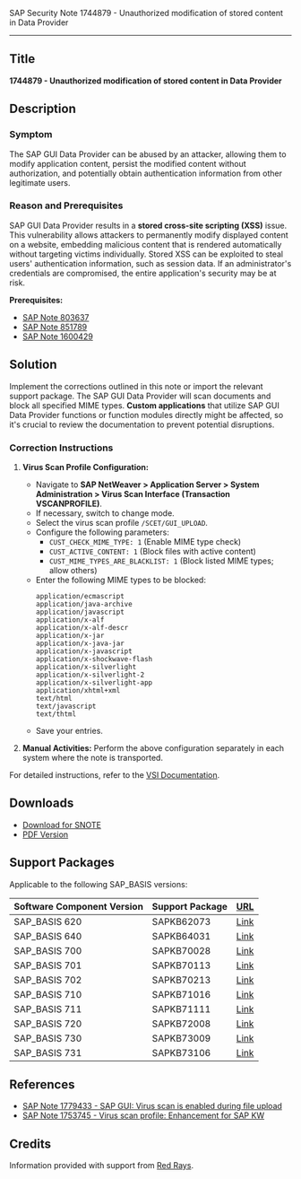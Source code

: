 SAP Security Note 1744879 - Unauthorized modification of stored content in Data Provider

---

## **Title**
**1744879 - Unauthorized modification of stored content in Data Provider**

## **Description**

### **Symptom**
The SAP GUI Data Provider can be abused by an attacker, allowing them to modify application content, persist the modified content without authorization, and potentially obtain authentication information from other legitimate users.

### **Reason and Prerequisites**
SAP GUI Data Provider results in a **stored cross-site scripting (XSS)** issue. This vulnerability allows attackers to permanently modify displayed content on a website, embedding malicious content that is rendered automatically without targeting victims individually. Stored XSS can be exploited to steal users' authentication information, such as session data. If an administrator's credentials are compromised, the entire application's security may be at risk.

**Prerequisites:**  
- [SAP Note 803637](https://me.sap.com/notes/803637)  
- [SAP Note 851789](https://me.sap.com/notes/851789)  
- [SAP Note 1600429](https://me.sap.com/notes/1600429)

## **Solution**
Implement the corrections outlined in this note or import the relevant support package. The SAP GUI Data Provider will scan documents and block all specified MIME types. **Custom applications** that utilize SAP GUI Data Provider functions or function modules directly might be affected, so it's crucial to review the documentation to prevent potential disruptions.

### **Correction Instructions**
1. **Virus Scan Profile Configuration:**
   - Navigate to **SAP NetWeaver > Application Server > System Administration > Virus Scan Interface (Transaction VSCANPROFILE)**.
   - If necessary, switch to change mode.
   - Select the virus scan profile `/SCET/GUI_UPLOAD`.
   - Configure the following parameters:
     - `CUST_CHECK_MIME_TYPE: 1` (Enable MIME type check)
     - `CUST_ACTIVE_CONTENT: 1` (Block files with active content)
     - `CUST_MIME_TYPES_ARE_BLACKLIST: 1` (Block listed MIME types; allow others)
   - Enter the following MIME types to be blocked:
     ```
     application/ecmascript
     application/java-archive
     application/javascript
     application/x-alf
     application/x-alf-descr
     application/x-jar
     application/x-java-jar
     application/x-javascript
     application/x-shockwave-flash
     application/x-silverlight
     application/x-silverlight-2
     application/x-silverlight-app
     application/xhtml+xml
     text/html
     text/javascript
     text/thtml
     ```
   - Save your entries.

2. **Manual Activities:**
   Perform the above configuration separately in each system where the note is transported.

For detailed instructions, refer to the [VSI Documentation](https://me.sap.com/help_nw73ehp1/helpdata/en/e3/aa783f181b0866e100000a114084/frameset.htm).

## **Downloads**
- [Download for SNOTE](https://me.sap.com/notes/0040000010369002017)
- [PDF Version](https://me.sap.com/sap/support/sfm/notes/print/0001744879?language=en-US&token=59E7E4B45C34A58B3F62893CF402C84E)

## **Support Packages**
Applicable to the following SAP_BASIS versions:

| Software Component Version | Support Package | [URL](https://me.sap.com) |
|----------------------------|-----------------|---------------------------|
| SAP_BASIS 620              | SAPKB62073      | [Link](https://me.sap.com/supportpackage/SAPKB62073) |
| SAP_BASIS 640              | SAPKB64031      | [Link](https://me.sap.com/supportpackage/SAPKB64031) |
| SAP_BASIS 700              | SAPKB70028      | [Link](https://me.sap.com/supportpackage/SAPKB70028) |
| SAP_BASIS 701              | SAPKB70113      | [Link](https://me.sap.com/supportpackage/SAPKB70113) |
| SAP_BASIS 702              | SAPKB70213      | [Link](https://me.sap.com/supportpackage/SAPKB70213) |
| SAP_BASIS 710              | SAPKB71016      | [Link](https://me.sap.com/supportpackage/SAPKB71016) |
| SAP_BASIS 711              | SAPKB71111      | [Link](https://me.sap.com/supportpackage/SAPKB71111) |
| SAP_BASIS 720              | SAPKB72008      | [Link](https://me.sap.com/supportpackage/SAPKB72008) |
| SAP_BASIS 730              | SAPKB73009      | [Link](https://me.sap.com/supportpackage/SAPKB73009) |
| SAP_BASIS 731              | SAPKB73106      | [Link](https://me.sap.com/supportpackage/SAPKB73106) |

## **References**
- [SAP Note 1779433 - SAP GUI: Virus scan is enabled during file upload](https://me.sap.com/notes/1779433)
- [SAP Note 1753745 - Virus scan profile: Enhancement for SAP KW](https://me.sap.com/notes/1753745)

## **Credits**
Information provided with support from [Red Rays](https://redrays.io).